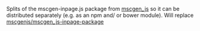 Splits of the mscgen-inpage.js package from
[mscgen_js](https://github.com/sverweij/mscgen_js) so it can be distributed
separately (e.g. as an npm and/ or bower module). Will replace
[mscgenjs/mscgen_js-inpage-package](https://github.com/mscgenjs/mscgen_js-inpage-package)
